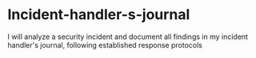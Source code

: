 # Incident-handler-s-journal
I will analyze a security incident and document all findings in my incident handler's journal, following established response protocols
